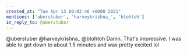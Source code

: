 ```yaml
---
created_at: "Tue Apr 13 00:02:46 +0000 2021"
mentions: ['uberstuber', 'harveykrishna_', 'btohtoh']
in_reply_to: @uberstuber
---
```


@uberstuber @harveykrishna_ @btohtoh Damn. That's impressive. I was able to get down to about 1.5 minutes and was pretty excited lol